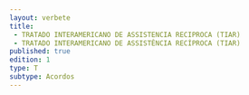 ```yaml
---
layout: verbete
title:
 - TRATADO INTERAMERICANO DE ASSISTENCIA RECIPROCA (TIAR)
 - TRATADO INTERAMERICANO DE ASSISTÊNCIA RECÍPROCA (TIAR)
published: true
edition: 1  
type: T
subtype: Acordos
---
```



